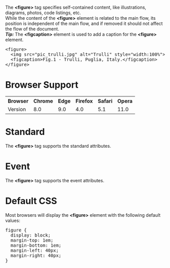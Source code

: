 The <b>&lt;figure&gt;</b> tag specifies self-contained content, like illustrations, diagrams, photos, code listings, etc.
<br>
While the content of the <b>&lt;figure&gt;</b> element is related to the main flow, its position is independent of the main flow, and if removed it should not affect the flow of the document.
<br>
<b><i>Tip:</i></b> The <b>&lt;figcaption&gt;</b> element is used to add a caption for the <b>&lt;figure&gt;</b> element.
<pre>
&lt;figure&gt;
  &lt;img src="pic_trulli.jpg" alt="Trulli" style="width:100%"&gt;
  &lt;figcaption&gt;Fig.1 - Trulli, Puglia, Italy.&lt;/figcaption&gt;
&lt;/figure&gt;
</pre>
<h1>Browser Support</h1>
<table class="ws-table-all notranslate">
  <tr>
    <th>Browser</th>
    <th>Chrome</th>
    <th>Edge</th>
    <th>Firefox</th>
    <th>Safari</th>
    <th>Opera</th>
  </tr>
  <tr>
    <td>Version</td>
    <td>8.0</td>
    <td>9.0</td>
    <td>4.0</td>
    <td>5.1</td>
    <td>11.0</td>
  </tr>
</table>
<h1>Standard</h1>
The <b>&lt;figure&gt;</b> tag supports the standard attributes.
<h1>Event</h1>
The <b>&lt;figure&gt;</b> tag supports the event attributes.
<h1>Default CSS</h1>
Most browsers will display the <b>&lt;figure&gt;</b> element with the following default values:
<pre>
figure {
  display: block;
  margin-top: 1em;
  margin-bottom: 1em;
  margin-left: 40px;
  margin-right: 40px;
}
</pre>
